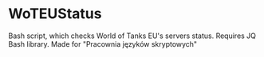 # WoTEUStatus
Bash script, which checks World of Tanks EU's servers status. Requires JQ Bash library.
Made for "Pracownia języków skryptowych"
